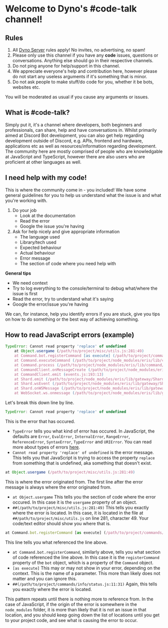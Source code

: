 # Welcome to Dyno's #code-talk channel!
## Rules
1. All [Dyno Server](https://discord.com/channels/203039963636301824/203039963636301824/706331697410736148) rules apply! No invites, no advertising, no spam!
2. Please only use this channel if you have any **code** issues, questions or conversations. Anything else should go in their respective channels.
3. Do not ping anyone for help/support in this channel.
4. We appreciate everyone's help and contribution here, however please do not start any useless arguments if it's something that is minor.
5. Do not ask people to make stuff/do code for you, whether it be bots, websites etc.

You will be moderated as usual if you cause any arguments or issues.

## What is #code-talk?
Simply put it, it's a channel where developers, both beginners and professionals, can share, help and have conversations in. Whilst primarily aimed at Discord Bot development, you can also get help regarding development outside of Discord, e.g. APIs, frontend and hardware, applications etc as well as resources/information regarding development. The community here are mostly comprised of people who are knowledgable at JavaScript and TypeScript, however there are also users who are proficient at other languages as well.

## I need help with my code!
This is where the community come in - you included! We have some general guidelines for you to help us understand what the issue is and what you're working with. 

1. Do your job
    - Look at the documentation
    - Read the error
    - Google the issue you're having
2. Ask for help nicely and give appropriate information
    - The language used
    - Library/tech used
    - Expected behaviour
    - Actual behaviour
    - Error message
    - The section of code where you need help with

**General tips**
- We need context
- Try to log everything to the console/terminal to debug what/where the issue is first
- Read the error, try to understand what it's saying
- Google the error/issue you're having

We can, for instance, help you identify errors if you are stuck, give you tips on how to do something or the best way of achieving something.

## How to read JavaScript errors (example)
```js
TypeError: Cannot read property 'replace' of undefined
    at Object.usergame (/path/to/project/misc/utils.js:281:49)
    at Command.bot.registerCommand [as execute] (/path/to/project/commands/info/status.js:11:31)
    at Command.executeCommand (/path/to/project/node_modules/eris/lib/command/Command.js:384:26)
    at Command.process (/path/to/project/node_modules/eris/lib/command/Command.js:344:25)
    at CommandClient.onMessageCreate (/path/to/project/node_modules/eris/lib/command/CommandClient.js:154:50)
    at CommandClient.emit (events.js:193:13)
    at Shard.emit (/path/to/project/node_modules/eris/lib/gateway/Shard.js:1928:26)
    at Shard.wsEvent (/path/to/project/node_modules/eris/lib/gateway/Shard.js:425:26)
    at Shard.onWSMessage (/path/to/project/node_modules/eris/lib/gateway/Shard.js:1767:26)
    at WebSocket.ws.onmessage (/path/to/project/node_modules/eris/lib/gateway/Shard.js:1645:33)
```
Let's break this down line by line. 
```js
TypeError: Cannot read property 'replace' of undefined
```
This is the error that has occured.
- `TypeError` tells you what kind of error has occured. In JavaScript, the defaults are `Error`, `EvalError`, `InternalError`, `RangeError`, `ReferenceError`, `SyntaxError`, `TypeError` and `URIError`. You can read more about types of errors [here](https://developer.mozilla.org/en-US/docs/Web/JavaScript/Reference/Global_Objects/Error/).
- `Cannot read property 'replace' of undefined` is the error message. This tells you that JavaScript is trying to access the property `replace` from something that is undefined, aka something that doesn't exist.

```js
at Object.usergame (/path/to/project/misc/utils.js:281:49)
```
This is where the error originated from. The first line after the error message is always where the error originated from. 
- `at Object.usergame` This tells you the section of code where the error occured. In this case it is the `usergame` property of an object.
- `##(/path/to/project/misc/utils.js:281:49)` This tells you exactly where the error is located. In this case, it is located in the file at `##/path/to/project/misc/utils.js` on line 281, character 49. Your code/text editor should show you where that is.

```js
at Command.bot.registerCommand [as execute] (/path/to/project/commands/info/status.js:11:31)
```
This line tells you what referenced the line above.
- `at Command.bot.registerCommand`, similarly above, tells you what section of code referenced the line above. In this case it is the `registerCommand` property of the `bot` object, which is a property of the `Command` object.
- `[as execute]` This may or may not show in your error, depending on the context. This is the name of a parameter. This more than likely does not matter and you can ignore this.
- `##(/path/to/project/commands/info/status.js:11:31)` Again, this tells you exactly where the error is located.

This pattern repeats until there is nothing more to reference from. In the case of JavaScript, if the origin of the error is somewhere in the `node_modules` folder, it is more than likely that it is not an issue in that location, and you should keep going down the list of locations until you get to your project code, and see what is causing the error to occur.